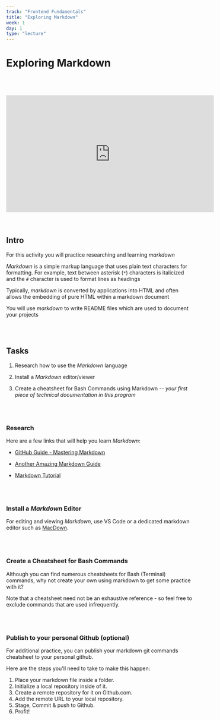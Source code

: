```yaml
---
track: "Frontend Fundamentals"
title: "Exploring Markdown"
week: 1
day: 1
type: "lecture"
---
```


# Exploring Markdown 

<br>
<br>
<br>


<iframe width="560" height="315" src="https://www.youtube.com/embed/w6JN3FvEltg" frameborder="0" allow="accelerometer; autoplay; clipboard-write; encrypted-media; gyroscope; picture-in-picture" allowfullscreen></iframe>


<br>
<br>
<br>





## Intro

For this activity you will practice researching and learning _markdown_

_Markdown_ is a simple markup language that uses plain text characters for formatting.  For example, text between asterisk (`*`) characters is italicized and the `#` character is used to format lines as headings

Typically, _markdown_ is converted by applications into HTML and often allows the embedding of pure HTML within a markdown document

You will use _markdown_ to write README files which are used to document your projects

<br>
<br>



## Tasks

1. Research how to use the _Markdown_ language

2. Install a _Markdown_ editor/viewer

3. Create a cheatsheet for Bash Commands using Markdown -- _your first piece of technical documentation in this program_


<br>
<br>



### Research

Here are a few links that will help you learn _Markdown_:

- [GitHub Guide - Mastering Markdown](https://guides.github.com/features/mastering-markdown/)

- [Another Amazing Markdown Guide](https://www.markdownguide.org/basic-syntax/)

- [Markdown Tutorial](https://markdowntutorial.com/)


<br>
<br>



### Install a _Markdown_ Editor

For editing and viewing _Markdown_, use VS Code or a dedicated markdown editor such as [MacDown](https://macdown.uranusjr.com/).


<br>
<br>



### Create a Cheatsheet for Bash Commands

Although you can find numerous cheatsheets for Bash (Terminal) commands, why not create your own using markdown to get some practice with it?

Note that a cheatsheet need not be an exhaustive reference - so feel free to exclude commands that are used infrequently.


<br>
<br>


### Publish to your personal Github (optional)

For additional practice, you can publish your markdown git commands cheatsheet to your personal github. 

Here are the steps you'll need to take to make this happen:

1. Place your markdown file inside a folder. 
2. Initialize a local repository inside of it. 
3. Create a remote repository for it on Github.com.
4. Add the remote URL to your local repository.
5. Stage, Commit & push to Github.
6. Profit!